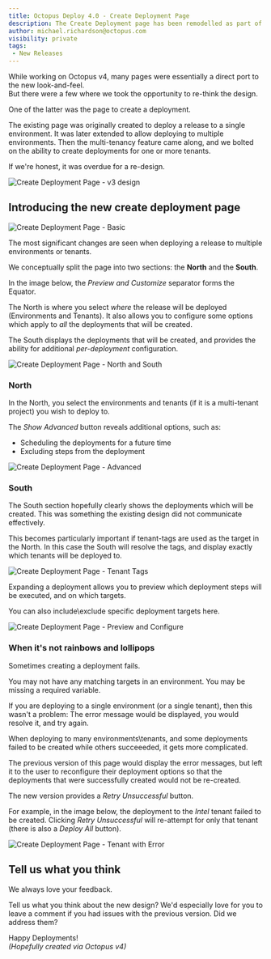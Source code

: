 ```yaml
---
title: Octopus Deploy 4.0 - Create Deployment Page 
description: The Create Deployment page has been remodelled as part of Octopus version 4.0  
author: michael.richardson@octopus.com
visibility: private
tags:
 - New Releases
---
```


While working on Octopus v4, many pages were essentially a direct port to the new look-and-feel.    
But there were a few where we took the opportunity to re-think the design. 

One of the latter was the page to create a deployment.

The existing page was originally created to deploy a release to a single environment.  It was later extended to allow deploying to multiple environments. Then the multi-tenancy feature came along, and we bolted on the ability to create deployments for one or more tenants. 

If we're honest, it was overdue for a re-design.

![Create Deployment Page - v3 design](octopus-v4-create-deployment-v3.png "width=500")

## Introducing the new create deployment page

![Create Deployment Page - Basic](octopus-v4-create-deployment-basic.png "width=500")

The most significant changes are seen when deploying a release to multiple environments or tenants. 

We conceptually split the page into two sections: the **North** and the **South**.

In the image below, the _Preview and Customize_ separator forms the Equator.

The North is where you select _where_ the release will be deployed (Environments and Tenants). It also allows you to configure some options which apply to _all_ the deployments that will be created.

The South displays the deployments that will be created, and provides the ability for additional _per-deployment_ configuration.

![Create Deployment Page - North and South](octopus-v4-create-deployment-north-south.png "width=500")

### North

In the North, you select the environments and tenants (if it is a multi-tenant project) you wish to deploy to.

The _Show Advanced_ button reveals additional options, such as:

- Scheduling the deployments for a future time  
- Excluding steps from the deployment

![Create Deployment Page - Advanced](octopus-v4-create-deployment-advanced.png "width=500")

### South

The South section hopefully clearly shows the deployments which will be created. This was something the existing design did not communicate effectively.

This becomes particularly important if tenant-tags are used as the target  in the North.  In this case the South will resolve the tags, and display exactly which tenants will be deployed to.

![Create Deployment Page - Tenant Tags](octopus-v4-create-deployment-tenant-tags.png "width=500")

Expanding a deployment allows you to preview which deployment steps will be executed, and on which targets. 

You can also include\exclude specific deployment targets here.   

![Create Deployment Page - Preview and Configure](octopus-v4-create-deployment-south-expanded.png "width=500")


### When it's not rainbows and lollipops 

Sometimes creating a deployment fails.

You may not have any matching targets in an environment.  You may be missing a required variable.

If you are deploying to a single environment (or a single tenant), then this wasn't a problem:  The error message would be displayed, you would resolve it, and try again.

When deploying to many environments\tenants, and some deployments failed to be created while others succeeeded, it gets more complicated. 

The previous version of this page would display the error messages, but left it to the user to reconfigure their deployment options so that the deployments that were successfully created would not be re-created. 

The new version provides a _Retry Unsuccessful_ button.  

For example, in the image below, the deployment to the _Intel_ tenant failed to be created.  Clicking _Retry Unsuccessful_ will re-attempt for only that tenant (there is also a _Deploy All_ button).   

![Create Deployment Page - Tenant with Error](octopus-v4-create-deployment-tenant-with-error.png "width=500")


## Tell us what you think 

We always love your feedback. 

Tell us what you think about the new design?  We'd especially love for you to leave a comment if you had issues with the previous version.  Did we address them? 

Happy Deployments!   
_(Hopefully created via Octopus v4)_

